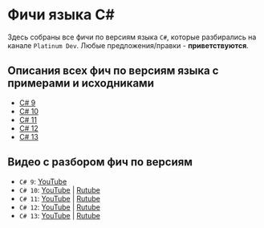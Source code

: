 # Фичи языка C#

Здесь собраны все фичи по версиям языка `C#`, которые разбирались на канале `Platinum Dev`.
Любые предложения/правки - **приветствуются**.

## Описания всех фич по версиям языка с примерами и исходниками
- [C# 9](https://github.com/platinum-dev/csharp-features/tree/main/csharp9)
- [C# 10](https://github.com/platinum-dev/csharp-features/tree/main/csharp10)
- [C# 11](https://github.com/platinum-dev/csharp-features/tree/main/csharp11)
- [C# 12](https://github.com/platinum-dev/csharp-features/tree/main/csharp12)
- [C# 13](https://github.com/platinum-dev/csharp-features/tree/main/csharp13)

## Видео с разбором фич по версиям
- `C# 9`:  [YouTube](https://youtu.be/C506sl4T8ls)
- `C# 10`: [YouTube](https://youtu.be/Gr7r2e8y298) | [Rutube](https://rutube.ru/video/b7f57091cf9668ab7bb525cdfcfb2916/?r=plwd)
- `C# 11`: [YouTube](https://youtu.be/bMBgDGNhKME) | [Rutube](https://rutube.ru/video/0efac27cc1931bae1448d4e790fed0cd/?r=plwd)
- `C# 12`: [YouTube](https://youtu.be/ScptPq_6geY) | [Rutube](https://rutube.ru/video/94ff9053392e56df35474c4ea84517b7/?r=plwd)
- `C# 13`: [YouTube]() | [Rutube]()
